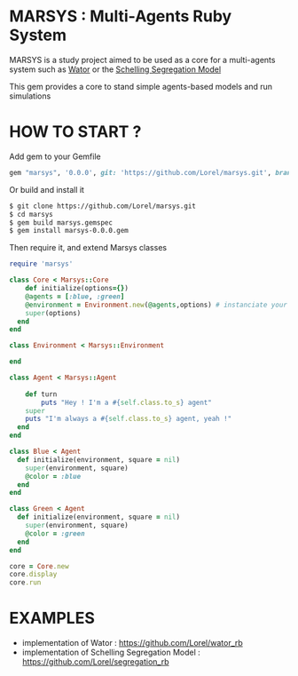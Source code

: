 # MARSYS : Multi-Agents Ruby System

MARSYS is a study project aimed to be used as a core for a multi-agents system such as [Wator](http://cs.nyu.edu/~hain/wator/) or the [Schelling Segregation Model](http://web.mit.edu/rajsingh/www/lab/alife/schelling.html)

This gem provides a core to stand simple agents-based models and run simulations

# HOW TO START ?

Add gem to your Gemfile

```ruby
gem "marsys", '0.0.0', git: 'https://github.com/Lorel/marsys.git', branch: 'v0.0.0'
```

Or build and install it

```bash
$ git clone https://github.com/Lorel/marsys.git
$ cd marsys
$ gem build marsys.gemspec
$ gem install marsys-0.0.0.gem
```

Then require it, and extend Marsys classes

```ruby
require 'marsys'

class Core < Marsys::Core
	def initialize(options={})
    @agents = [:blue, :green]												# set the different types of agents
    @environment = Environment.new(@agents,options) # instanciate your environment
    super(options)
  end
end

class Environment < Marsys::Environment

end

class Agent < Marsys::Agent
					 																					# set stuffs to do here before or 
	def turn																					# after the parent class
		puts "Hey ! I'm a #{self.class.to_s} agent"
    super
    puts "I'm always a #{self.class.to_s} agent, yeah !"
  end
end

class Blue < Agent
  def initialize(environment, square = nil)
    super(environment, square)
    @color = :blue 																	# set color of your agent
  end
end

class Green < Agent
  def initialize(environment, square = nil)
    super(environment, square)
    @color = :green
  end
end

core = Core.new
core.display
core.run

```


# EXAMPLES

- implementation of Wator : https://github.com/Lorel/wator_rb
- implementation of Schelling Segregation Model : https://github.com/Lorel/segregation_rb

